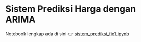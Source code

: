 # Sistem Prediksi Harga dengan ARIMA

Notebook lengkap ada di sini 👉 [sistem_prediksi_fix1.ipynb](./sistem_prediksi_fix1.ipynb)
